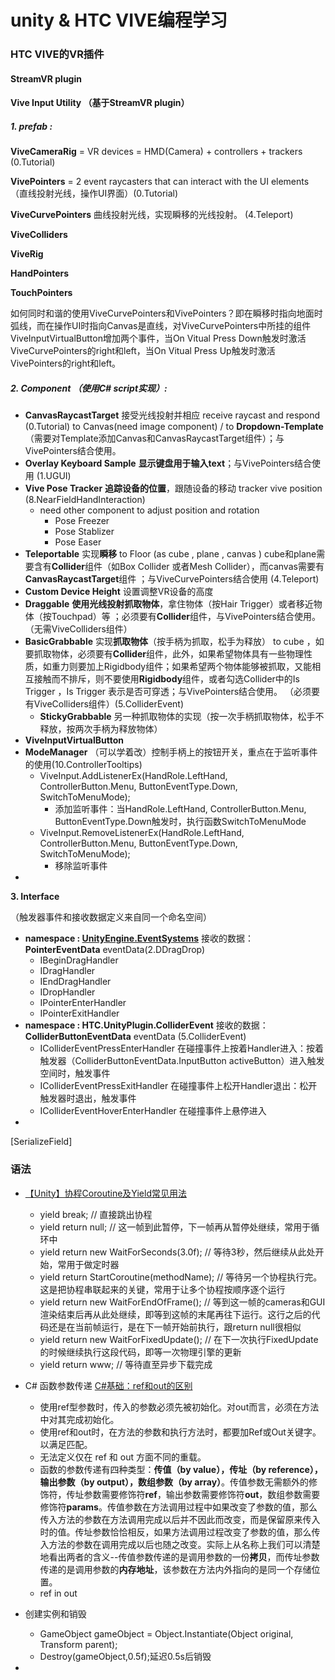 # unity & HTC VIVE编程学习



### HTC VIVE的VR插件

#### StreamVR plugin



#### Vive Input Utility （基于StreamVR plugin）

##### 1. prefab : 

**ViveCameraRig** = VR devices = HMD(Camera) + controllers + trackers (0.Tutorial)

**VivePointers** = 2 event raycasters that can interact with the UI elements（直线投射光线，操作UI界面）(0.Tutorial)

**ViveCurvePointers** 曲线投射光线，实现瞬移的光线投射。 (4.Teleport)

**ViveColliders**

**ViveRig**

**HandPointers**

**TouchPointers**





如何同时和谐的使用ViveCurvePointers和VivePointers？即在瞬移时指向地面时弧线，而在操作UI时指向Canvas是直线，对ViveCurvePointers中所挂的组件ViveInputVirtualButton增加两个事件，当On Vitual Press Down触发时激活ViveCurvePointers的right和left，当On Vitual Press Up触发时激活VivePointers的right和left。



##### 2. Component （使用C# script实现）:

+ **CanvasRaycastTarget**       接受光线投射并相应 receive raycast and respond (0.Tutorial)     to  Canvas(need image component) / to **Dropdown-Template** （需要对Template添加Canvas和CanvasRaycastTarget组件）；与VivePointers结合使用。
+ **Overlay Keyboard Sample**     **显示键盘用于输入text**；与VivePointers结合使用 (1.UGUI)
+ **Vive Pose Tracker**     **追踪设备的位置**，跟随设备的移动 tracker vive position (8.NearFieldHandInteraction)
  + need other component to adjust position and rotation
    + Pose Freezer
    + Pose Stablizer
    + Pose Easer
+ **Teleportable**    实现**瞬移**    to Floor (as cube , plane , canvas )     cube和plane需要含有**Collider**组件（如Box Collider 或者Mesh Collider），而canvas需要有**CanvasRaycastTarget**组件 ；与ViveCurvePointers结合使用 (4.Teleport)
+ **Custom Device Height**  设置调整VR设备的高度
+ **Draggable**     **使用光线投射抓取物体**，拿住物体（按Hair Trigger）或者移近物体（按Touchpad）等 ；必须要有**Collider**组件，与VivePointers结合使用。（无需ViveColliders组件）
+ **BasicGrabbable**    实现**抓取物体**（按手柄为抓取，松手为释放）   to cube ，如要抓取物体，必须要有**Collider**组件，此外，如果希望物体具有一些物理性质，如重力则要加上Rigidbody组件；如果希望两个物体能够被抓取，又能相互接触而不排斥，则不要使用**Rigidbody**组件，或者勾选Collider中的Is Trigger ，Is Trigger 表示是否可穿透；与VivePointers结合使用。 （必须要有ViveColliders组件）(5.ColliderEvent)
  + **StickyGrabbable**    另一种抓取物体的实现（按一次手柄抓取物体，松手不释放，按两次手柄为释放物体）
+ **ViveInputVirtualButton**    
+ **ModeManager** （可以学着改）控制手柄上的按钮开关，重点在于监听事件的使用(10.ControllerTooltips)
  + ViveInput.AddListenerEx(HandRole.LeftHand, ControllerButton.Menu, ButtonEventType.Down, SwitchToMenuMode);
    + 添加监听事件：当HandRole.LeftHand, ControllerButton.Menu, ButtonEventType.Down触发时，执行函数SwitchToMenuMode
  + ViveInput.RemoveListenerEx(HandRole.LeftHand, ControllerButton.Menu, ButtonEventType.Down, SwitchToMenuMode);
    + 移除监听事件
+ 



**3. Interface**

（触发器事件和接收数据定义来自同一个命名空间）

+ **namespace : [UnityEngine.EventSystems](https://docs.unity3d.com/Packages/com.unity.ugui@1.0/api/UnityEngine.EventSystems.html)**    接收的数据：**PointerEventData** eventData(2.DDragDrop)
  + IBeginDragHandler
  + IDragHandler
  + IEndDragHandler
  + IDropHandler
  + IPointerEnterHandler
  + IPointerExitHandler
+ **namespace : HTC.UnityPlugin.ColliderEvent**       接收的数据：**ColliderButtonEventData** eventData (5.ColliderEvent)
  + IColliderEventPressEnterHandler    在碰撞事件上按着Handler进入：按着触发器（ColliderButtonEventData.InputButton activeButton）进入触发空间时，触发事件
  + IColliderEventPressExitHandler    在碰撞事件上松开Handler退出：松开触发器时退出，触发事件
  + IColliderEventHoverEnterHandler     在碰撞事件上悬停进入
+ 



[SerializeField]







### 语法

+ [【Unity】协程Coroutine及Yield常见用法](https://www.cnblogs.com/guxin/p/unity-how-to-use-coroutine-and-yield.html)
  + yield break; // 直接跳出协程
  + yield return null; // 这一帧到此暂停，下一帧再从暂停处继续，常用于循环中
  + yield return new WaitForSeconds(3.0f); // 等待3秒，然后继续从此处开始，常用于做定时器
  + yield return StartCoroutine(methodName); // 等待另一个协程执行完。这是把协程串联起来的关键，常用于让多个协程按顺序逐个运行
  + yield return new WaitForEndOfFrame(); // 等到这一帧的cameras和GUI渲染结束后再从此处继续，即等到这帧的末尾再往下运行。这行之后的代码还是在当前帧运行，是在下一帧开始前执行，跟return null很相似
  + yield return new WaitForFixedUpdate(); // 在下一次执行FixedUpdate的时候继续执行这段代码，即等一次物理引擎的更新
  + yield return www; // 等待直至异步下载完成

+ C# 函数参数传递    [C#基础：ref和out的区别](https://www.cnblogs.com/gjahead/archive/2008/02/28/1084871.html)
  + 使用ref型参数时，传入的参数必须先被初始化。对out而言，必须在方法中对其完成初始化。
  + 使用ref和out时，在方法的参数和执行方法时，都要加Ref或Out关键字。以满足匹配。
  + 无法定义仅在 ref 和 out 方面不同的重载。
  + 函数的参数传递有四种类型：**传值（by value），传址（by reference），输出参数（by output），数组参数（by array）**。传值参数无需额外的修饰符，传址参数需要修饰符**ref**，输出参数需要修饰符**out**，数组参数需要修饰符**params**。传值参数在方法调用过程中如果改变了参数的值，那么传入方法的参数在方法调用完成以后并不因此而改变，而是保留原来传入时的值。传址参数恰恰相反，如果方法调用过程改变了参数的值，那么传入方法的参数在调用完成以后也随之改变。实际上从名称上我们可以清楚地看出两者的含义--传值参数传递的是调用参数的一份**拷贝**，而传址参数传递的是调用参数的**内存地址**，该参数在方法内外指向的是同一个存储位置。
  + ref    in    out





+ 创建实例和销毁
  + GameObject gameObject = Object.Instantiate(Object original, Transform parent);
  + Destroy(gameObject,0.5f);延迟0.5s后销毁
+ 
